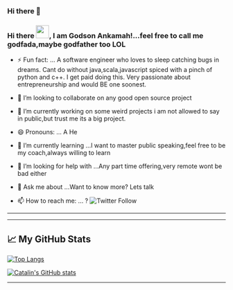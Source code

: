 ### Hi there 👋

<!--
**Nii-Addo/Nii-Addo** is a ✨ _special_ ✨ repository because its `README.md` (this file) appears on your GitHub profile.

-->

### Hi there <img src="https://raw.githubusercontent.com/MartinHeinz/MartinHeinz/master/wave.gif" width="30px">, I am Godson Ankamah!...feel free to call me godfada,maybe godfather too LOL

- ⚡ Fun fact: ...
A software engineer who loves to sleep catching bugs in dreams. 
Cant do without java,scala,javascript spiced with a pinch of python and c++. I get paid doing this.
Very passionate about entrepreneurship and would BE one soonest. 

- 👯 I’m looking to collaborate on any good open source project
- 🔭 I’m currently working on some weird projects i am not allowed to say in public,but trust me its a big project.
- 😄 Pronouns: ... A He
- 🌱 I’m currently learning ...I want to master public speaking,feel free to be my coach,always willing to learn
- 🤔 I’m looking for help with ...Any part time offering,very remote wont be bad either
- 💬 Ask me about ...Want to know more? Lets talk

- 📫 How to reach me: ... ? ![Twitter Follow](https://img.shields.io/twitter/follow/godfathercodes?style=social)
- ---

---

## &#x1f4c8; My GitHub Stats

[![Top Langs](https://github-readme-stats.vercel.app/api/top-langs/?username=Nii-Addo&hide=html,css&theme=radical)](https://github.com/anuraghazra/github-readme-stats)

[![Catalin's GitHub stats](https://github-readme-stats.vercel.app/api?username=Nii-Addo&theme=radical)](https://github.com/anuraghazra/github-readme-stats)

---
